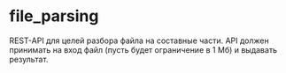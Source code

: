 # file_parsing

REST-API для целей разбора файла на составные части. API должен принимать на вход файл (пусть будет ограничение в 1 Мб) и выдавать результат.

